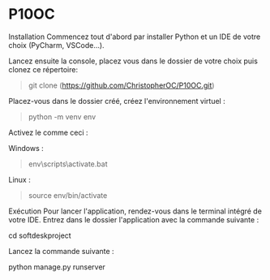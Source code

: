 # P10OC
Installation
Commencez tout d'abord par installer Python et un IDE de votre choix (PyCharm, VSCode...).

Lancez ensuite la console, placez vous dans le dossier de votre choix puis clonez ce répertoire:

> git clone (https://github.com/ChristopherOC/P10OC.git)

Placez-vous dans le dossier créé, créez l'environnement virtuel :

> python -m venv env

Activez le comme ceci : 

Windows :

> env\scripts\activate.bat

Linux :

> source env/bin/activate

Exécution
Pour lancer l'application, rendez-vous dans le terminal intégré de votre IDE. Entrez dans le dossier l'application avec la commande suivante :

cd softdeskproject

Lancez la commande suivante :

python manage.py runserver
